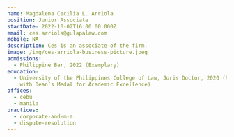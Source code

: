 ```yaml
---
name: Magdalena Cecilia L. Arriola
position: Junior Associate
startDate: 2022-10-02T16:00:00.000Z
email: ces.arriola@gulapalaw.com
mobile: NA
description: Ces is an associate of the firm.
image: /img/ces-arriola-business-picture.jpeg
admissions:
  - Philippine Bar, 2022 (Exemplary)
education:
  - University of the Philippines College of Law, Juris Doctor, 2020 (Ranked 5th
    with Dean’s Medal for Academic Excellence)
offices:
  - cebu
  - manila
practices:
  - corporate-and-m-a
  - dispute-resolution
---
```


